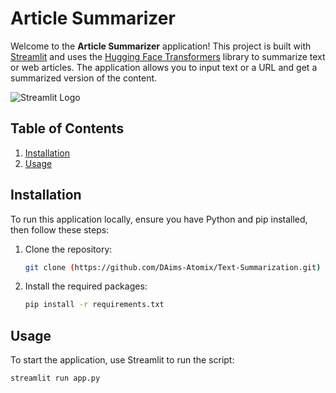 # Article Summarizer

Welcome to the **Article Summarizer** application! This project is built with [Streamlit](https://streamlit.io) and uses the [Hugging Face Transformers](https://huggingface.co/transformers/) library to summarize text or web articles. The application allows you to input text or a URL and get a summarized version of the content.

![Streamlit Logo](https://streamlit.io/images/brand/streamlit-mark-color.png)

## Table of Contents
1. [Installation](#installation)
2. [Usage](#usage)

## Installation

To run this application locally, ensure you have Python and pip installed, then follow these steps:

1. Clone the repository:
   ```bash
   git clone (https://github.com/DAims-Atomix/Text-Summarization.git)
   
2. Install the required packages:
   ```bash
   pip install -r requirements.txt

## Usage
To start the application, use Streamlit to run the script:
  ```bash
  streamlit run app.py



